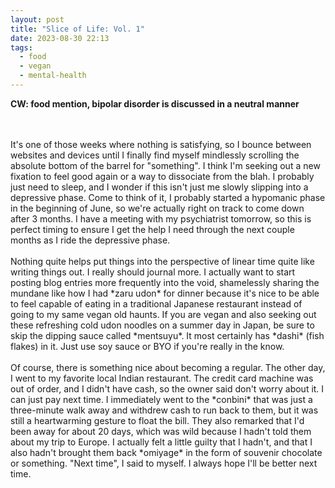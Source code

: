 ```yaml
---
layout: post
title: "Slice of Life: Vol. 1"
date: 2023-08-30 22:13
tags:
  - food
  - vegan
  - mental-health
---
```

<b>CW: food mention, bipolar disorder is discussed in a neutral manner</b>
<!--excerpt-->
<br>
<br>
It's one of those weeks where nothing is satisfying, so I bounce between websites and devices until I finally find myself mindlessly scrolling the absolute bottom of the barrel for "something". I think I'm seeking out a new fixation to feel good again or a way to dissociate from the blah. I probably just need to sleep, and I wonder if this isn't just me slowly slipping into a depressive phase. Come to think of it, I probably started a hypomanic phase in the beginning of June, so we're actually right on track to come down after 3 months. I have a meeting with my psychiatrist tomorrow, so this is perfect timing to ensure I get the help I need through the next couple months as I ride the depressive phase. 
<br>
<br>
Nothing quite helps put things into the perspective of linear time quite like writing things out. I really should journal more. I actually want to start posting blog entries more frequently into the void, shamelessly sharing the mundane like how I had *zaru udon* for dinner because it's nice to be able to feel capable of eating in a traditional Japanese restaurant instead of going to my same vegan old haunts. If you are vegan and also seeking out these refreshing cold udon noodles on a summer day in Japan, be sure to skip the dipping sauce called *mentsuyu*. It most certainly has *dashi* (fish flakes) in it. Just use soy sauce or BYO if you're really in the know. 
<br>
<br>
Of course, there is something nice about becoming a regular. The other day, I went to my favorite local Indian restaurant. The credit card machine was out of order, and I didn't have cash, so the owner said don't worry about it. I can just pay next time. I immediately went to the *conbini* that was just a three-minute walk away and withdrew cash to run back to them, but it was still a heartwarming gesture to float the bill. They also remarked that I'd been away for about 20 days, which was wild because I hadn't told them about my trip to Europe. I actually felt a little guilty that I hadn't, and that I also hadn't brought them back *omiyage* in the form of souvenir chocolate or something. "Next time", I said to myself. I always hope I'll be better next time. 